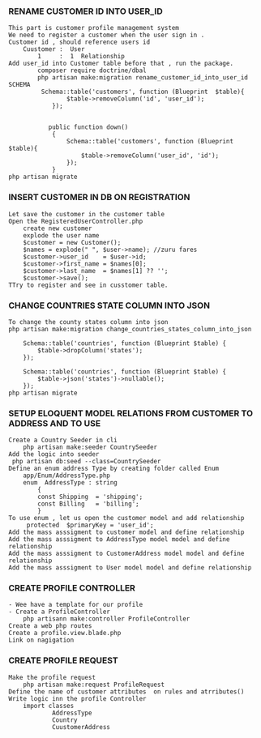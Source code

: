 ### RENAME CUSTOMER ID INTO USER_ID
    This part is customer profile management system
    We need to register a customer when the user sign in .
    Customer id , should reference users id 
        Cuustomer :  User
            1     :  1  Relationship
    Add user_id into Customer table before that , run the package.
            composer require doctrine/dbal
            php artisan make:migration rename_customer_id_into_user_id 
    SCHEMA
             Schema::table('customers', function (Blueprint  $table){
                    $table->removeColumn('id', 'user_id');
                });


               public function down()
                {
                    Schema::table('customers', function (Blueprint  $table){
                        $table->removeColumn('user_id', 'id');
                    });
                }
    php artisan migrate

### INSERT CUSTOMER IN DB ON REGISTRATION
    Let save the customer in the customer table
    Open the RegisteredUserController.php
        create new customer
        explode the user name
        $customer = new Customer();
        $names = explode(" ", $user->name); //zuru fares
        $customer->user_id    = $user->id;
        $customer->first_name = $names[0];
        $customer->last_name  = $names[1] ?? '';
        $customer->save();
    TTry to register and see in cusstomer table.

### CHANGE COUNTRIES STATE COLUMN INTO JSON
    To change the county states column into json
    php artisan make:migration change_countries_states_column_into_json

        Schema::table('countries', function (Blueprint $table) {
            $table->dropColumn('states');
        });

        Schema::table('countries', function (Blueprint $table) {
            $table->json('states')->nullable();
        });
    php artisan migrate

### SETUP ELOQUENT MODEL RELATIONS FROM CUSTOMER TO ADDRESS AND TO USE
    Create a Country Seeder in cli
        php artisan make:seeder CountrySeeder  
    Add the logic into seeder
     php artisan db:seed --class=CountrySeeder 
    Define an enum address Type by creating folder called Enum
        app/Enum/AddressType.php
        enum  AddressType : string
            {
            const Shipping  = 'shipping';
            const Billing   = 'billing';
            }
    To use enum , let us open the customer model and add relationship
         protected  $primaryKey = 'user_id';
    Add the mass asssigment to customer model and define relationship
    Add the mass asssigment to AddressType model model and define relationship
    Add the mass asssigment to CustomerAddress model model and define relationship
    Add the mass asssigment to User model model and define relationship
  
    
### CREATE PROFILE CONTROLLER
    - Wee have a template for our profile
    - Create a ProfileController
        php artisann make:controller ProfileController 
    Create a web php routes
    Create a profile.view.blade.php
    Link on nagigation 

### CREATE PROFILE REQUEST
    Make the profile request 
        php artisan make:request ProfileRequest
    Define the name of customer attributes  on rules and atrributes()
    Write logic inn the profile Controller
        import classes 
                AddressType
                Country
                CuustomerAddress













